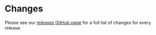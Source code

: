 # Changes

Please see our [releases GitHub page](https://github.com/facebook/flipper/releases) for a full list of changes for every release.
